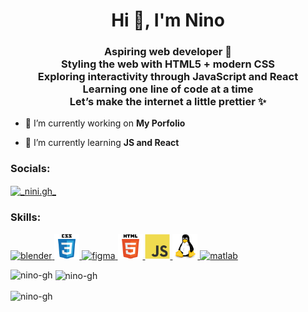 <h1 align="center">Hi 👋, I'm Nino</h1>
<h3 align="center">Aspiring web developer 🌿<br> Styling the web with HTML5 + modern CSS <br>Exploring interactivity through JavaScript and React<br> Learning one line of code at a time <br>Let’s make the internet a little prettier ✨</h3>

- 🔭 I’m currently working on **My Porfolio**

- 🌱 I’m currently learning **JS and React**

<h3 align="left">Socials:</h3>
<p align="left">
<a href="https://instagram.com/_nini.gh_" target="blank"><img align="center" src="https://raw.githubusercontent.com/rahuldkjain/github-profile-readme-generator/master/src/images/icons/Social/instagram.svg" alt="_nini.gh_" height="30" width="40" /></a>
</p>

<h3 align="left">Skills:</h3>
<p align="left"> <a href="https://www.blender.org/" target="_blank" rel="noreferrer"> <img src="https://download.blender.org/branding/community/blender_community_badge_white.svg" alt="blender" width="40" height="40"/> </a> <a href="https://www.w3schools.com/css/" target="_blank" rel="noreferrer"> <img src="https://raw.githubusercontent.com/devicons/devicon/master/icons/css3/css3-original-wordmark.svg" alt="css3" width="40" height="40"/> </a> <a href="https://www.figma.com/" target="_blank" rel="noreferrer"> <img src="https://www.vectorlogo.zone/logos/figma/figma-icon.svg" alt="figma" width="40" height="40"/> </a> <a href="https://www.w3.org/html/" target="_blank" rel="noreferrer"> <img src="https://raw.githubusercontent.com/devicons/devicon/master/icons/html5/html5-original-wordmark.svg" alt="html5" width="40" height="40"/> </a> <a href="https://developer.mozilla.org/en-US/docs/Web/JavaScript" target="_blank" rel="noreferrer"> <img src="https://raw.githubusercontent.com/devicons/devicon/master/icons/javascript/javascript-original.svg" alt="javascript" width="40" height="40"/> </a> <a href="https://www.linux.org/" target="_blank" rel="noreferrer"> <img src="https://raw.githubusercontent.com/devicons/devicon/master/icons/linux/linux-original.svg" alt="linux" width="40" height="40"/> </a> <a href="https://www.mathworks.com/" target="_blank" rel="noreferrer"> <img src="https://upload.wikimedia.org/wikipedia/commons/2/21/Matlab_Logo.png" alt="matlab" width="40" height="40"/> </a> </p>

<p><img align="left" src="https://github-readme-stats.vercel.app/api/top-langs?username=nino-gh&show_icons=true&locale=en&layout=compact" alt="nino-gh" /></p>

<p>&nbsp;<img align="center" src="https://github-readme-stats.vercel.app/api?username=nino-gh&show_icons=true&locale=en" alt="nino-gh" /></p>

<p><img align="center" src="https://github-readme-streak-stats.herokuapp.com/?user=nino-gh&" alt="nino-gh" /></p>
